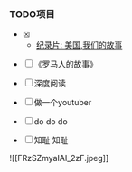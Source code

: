 ### TODO项目

- [x] - [纪录片: 美国,我们的故事](https://www.bilibili.com/video/av11881122)
- [ ] 《罗马人的故事》
 - [ ] 深度阅读
 - [ ]  做一个youtuber
 - [ ] do do do
 - [ ]  知耻 知耻
 
 
 
 
 ![[FRzSZmyaIAI_2zF.jpeg]]